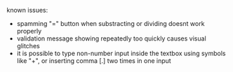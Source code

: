 known issues:
- spamming "=" button when substracting or dividing doesnt work properly
- validation message showing repeatedly too quickly causes visual glitches
- it is possible to type non-number input inside the textbox using symbols like "+", or inserting comma [.] two times in one input
